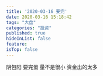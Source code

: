 ```yaml
---
title: '2020-03-16 要完'
date: 2020-03-16 15:18:42
tags: "大盘"
categories: "投资"
published: true
hideInList: false
feature: 
isTop: false
---
```

阴包阳
要完蛋
量不是很小
资金出的太多
<!-- more -->
